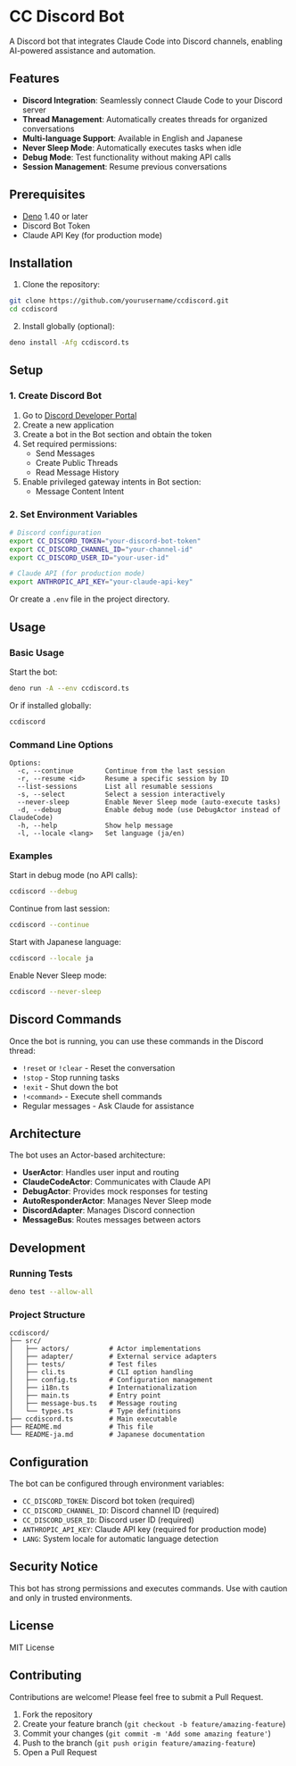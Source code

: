# CC Discord Bot

A Discord bot that integrates Claude Code into Discord channels, enabling AI-powered assistance and automation.

## Features

- **Discord Integration**: Seamlessly connect Claude Code to your Discord server
- **Thread Management**: Automatically creates threads for organized conversations
- **Multi-language Support**: Available in English and Japanese
- **Never Sleep Mode**: Automatically executes tasks when idle
- **Debug Mode**: Test functionality without making API calls
- **Session Management**: Resume previous conversations

## Prerequisites

- [Deno](https://deno.land/) 1.40 or later
- Discord Bot Token
- Claude API Key (for production mode)

## Installation

1. Clone the repository:
```bash
git clone https://github.com/yourusername/ccdiscord.git
cd ccdiscord
```

2. Install globally (optional):
```bash
deno install -Afg ccdiscord.ts
```

## Setup

### 1. Create Discord Bot

1. Go to [Discord Developer Portal](https://discord.com/developers/applications)
2. Create a new application
3. Create a bot in the Bot section and obtain the token
4. Set required permissions:
   - Send Messages
   - Create Public Threads
   - Read Message History
5. Enable privileged gateway intents in Bot section:
   - Message Content Intent

### 2. Set Environment Variables

```bash
# Discord configuration
export CC_DISCORD_TOKEN="your-discord-bot-token"
export CC_DISCORD_CHANNEL_ID="your-channel-id"
export CC_DISCORD_USER_ID="your-user-id"

# Claude API (for production mode)
export ANTHROPIC_API_KEY="your-claude-api-key"
```

Or create a `.env` file in the project directory.

## Usage

### Basic Usage

Start the bot:
```bash
deno run -A --env ccdiscord.ts
```

Or if installed globally:
```bash
ccdiscord
```

### Command Line Options

```
Options:
  -c, --continue        Continue from the last session
  -r, --resume <id>     Resume a specific session by ID
  --list-sessions       List all resumable sessions
  -s, --select          Select a session interactively
  --never-sleep         Enable Never Sleep mode (auto-execute tasks)
  -d, --debug           Enable debug mode (use DebugActor instead of ClaudeCode)
  -h, --help            Show help message
  -l, --locale <lang>   Set language (ja/en)
```

### Examples

Start in debug mode (no API calls):
```bash
ccdiscord --debug
```

Continue from last session:
```bash
ccdiscord --continue
```

Start with Japanese language:
```bash
ccdiscord --locale ja
```

Enable Never Sleep mode:
```bash
ccdiscord --never-sleep
```

## Discord Commands

Once the bot is running, you can use these commands in the Discord thread:

- `!reset` or `!clear` - Reset the conversation
- `!stop` - Stop running tasks
- `!exit` - Shut down the bot
- `!<command>` - Execute shell commands
- Regular messages - Ask Claude for assistance

## Architecture

The bot uses an Actor-based architecture:

- **UserActor**: Handles user input and routing
- **ClaudeCodeActor**: Communicates with Claude API
- **DebugActor**: Provides mock responses for testing
- **AutoResponderActor**: Manages Never Sleep mode
- **DiscordAdapter**: Manages Discord connection
- **MessageBus**: Routes messages between actors

## Development

### Running Tests

```bash
deno test --allow-all
```

### Project Structure

```
ccdiscord/
├── src/
│   ├── actors/          # Actor implementations
│   ├── adapter/         # External service adapters
│   ├── tests/           # Test files
│   ├── cli.ts           # CLI option handling
│   ├── config.ts        # Configuration management
│   ├── i18n.ts          # Internationalization
│   ├── main.ts          # Entry point
│   ├── message-bus.ts   # Message routing
│   └── types.ts         # Type definitions
├── ccdiscord.ts         # Main executable
├── README.md            # This file
└── README-ja.md         # Japanese documentation
```

## Configuration

The bot can be configured through environment variables:

- `CC_DISCORD_TOKEN`: Discord bot token (required)
- `CC_DISCORD_CHANNEL_ID`: Discord channel ID (required)
- `CC_DISCORD_USER_ID`: Discord user ID (required)
- `ANTHROPIC_API_KEY`: Claude API key (required for production mode)
- `LANG`: System locale for automatic language detection

## Security Notice

This bot has strong permissions and executes commands. Use with caution and only in trusted environments.

## License

MIT License

## Contributing

Contributions are welcome! Please feel free to submit a Pull Request.

1. Fork the repository
2. Create your feature branch (`git checkout -b feature/amazing-feature`)
3. Commit your changes (`git commit -m 'Add some amazing feature'`)
4. Push to the branch (`git push origin feature/amazing-feature`)
5. Open a Pull Request